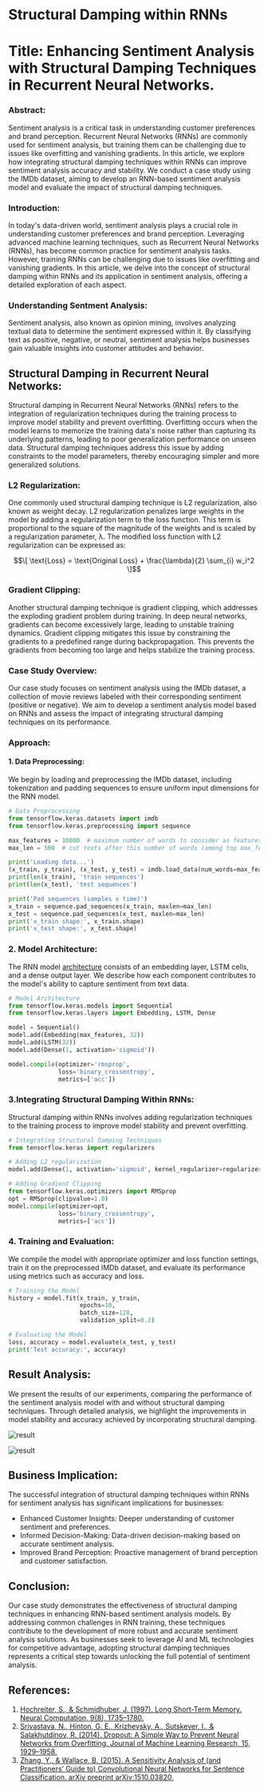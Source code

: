 # Structural Damping within RNNs

# Title: Enhancing Sentiment Analysis with Structural Damping Techniques in Recurrent Neural Networks.

### Abstract: 
Sentiment analysis is a critical task in understanding customer preferences and brand perception. Recurrent Neural Networks (RNNs) are commonly used for sentiment analysis, but training them can be challenging due to issues like overfitting and vanishing gradients. In this article, we explore how integrating structural damping techniques within RNNs can improve sentiment analysis accuracy and stability. We conduct a case study using the IMDb dataset, aiming to develop an RNN-based sentiment analysis model and evaluate the impact of structural damping techniques.

### Introduction:
In today's data-driven world, sentiment analysis plays a crucial role in understanding customer preferences and brand perception. Leveraging advanced machine learning techniques, such as Recurrent Neural Networks (RNNs), has become common practice for sentiment analysis tasks. However, training RNNs can be challenging due to issues like overfitting and vanishing gradients. In this article, we delve into the concept of structural damping within RNNs and its application in sentiment analysis, offering a detailed exploration of each aspect.

### Understanding Sentment Analysis:
Sentiment analysis, also known as opinion mining, involves analyzing textual data to determine the sentiment expressed within it. By classifying text as positive, negative, or neutral, sentiment analysis helps businesses gain valuable insights into customer attitudes and behavior.

## Structural Damping in Recurrent Neural Networks:
Structural damping in Recurrent Neural Networks (RNNs) refers to the integration of regularization techniques during the training process to improve model stability and prevent overfitting. Overfitting occurs when the model learns to memorize the training data's noise rather than capturing its underlying patterns, leading to poor generalization performance on unseen data. Structural damping techniques address this issue by adding constraints to the model parameters, thereby encouraging simpler and more generalized solutions.

### L2 Regularization:
One commonly used structural damping technique is L2 regularization, also known as weight decay. L2 regularization penalizes large weights in the model by adding a regularization term to the loss function. This term is proportional to the square of the magnitude of the weights and is scaled by a regularization parameter, λ. The modified loss function with L2 regularization can be expressed as:

$$\[ \text{Loss} = \text{Original Loss} + \frac{\lambda}{2} \sum_{i} w_i^2 \]$$

### Gradient Clipping:
Another structural damping technique is gradient clipping, which addresses the exploding gradient problem during training. In deep neural networks, gradients can become excessively large, leading to unstable training dynamics. Gradient clipping mitigates this issue by constraining the gradients to a predefined range during backpropagation. This prevents the gradients from becoming too large and helps stabilize the training process.

### Case Study Overview:
Our case study focuses on sentiment analysis using the IMDb dataset, a collection of movie reviews labeled with their corresponding sentiment (positive or negative). We aim to develop a sentiment analysis model based on RNNs and assess the impact of integrating structural damping techniques on its performance.

### Approach:
#### 1. Data Preprocessing:
We begin by loading and preprocessing the IMDb dataset, including tokenization and padding sequences to ensure uniform input dimensions for the RNN model.

```python
# Data Preprocessing
from tensorflow.keras.datasets import imdb
from tensorflow.keras.preprocessing import sequence

max_features = 10000  # maximum number of words to consider as features
max_len = 500  # cut texts after this number of words (among top max_features most common words)

print('Loading data...')
(x_train, y_train), (x_test, y_test) = imdb.load_data(num_words=max_features)
print(len(x_train), 'train sequences')
print(len(x_test), 'test sequences')

print('Pad sequences (samples x time)')
x_train = sequence.pad_sequences(x_train, maxlen=max_len)
x_test = sequence.pad_sequences(x_test, maxlen=max_len)
print('x_train shape:', x_train.shape)
print('x_test shape:', x_test.shape)
```


### 2. Model Architecture:
The RNN model [architecture](https://www.researchgate.net/figure/Recurrent-neural-networks-a-Schematic-of-the-RNN-architecture-used-showing-the-input_fig7_349426498) consists of an embedding layer, LSTM cells, and a dense output layer. We describe how each component contributes to the model's ability to capture sentiment from text data.

```python
# Model Architecture
from tensorflow.keras.models import Sequential
from tensorflow.keras.layers import Embedding, LSTM, Dense

model = Sequential()
model.add(Embedding(max_features, 32))
model.add(LSTM(32))
model.add(Dense(1, activation='sigmoid'))

model.compile(optimizer='rmsprop',
              loss='binary_crossentropy',
              metrics=['acc'])
```
### 3.Integrating Structural Damping Within RNNs:
Structural damping within RNNs involves adding regularization techniques to the training process to improve model stability and prevent overfitting.

```python
# Integrating Structural Damping Techniques
from tensorflow.keras import regularizers

# Adding L2 regularization
model.add(Dense(1, activation='sigmoid', kernel_regularizer=regularizers.l2(0.01)))

# Adding Gradient Clipping
from tensorflow.keras.optimizers import RMSprop
opt = RMSprop(clipvalue=1.0)
model.compile(optimizer=opt,
              loss='binary_crossentropy',
              metrics=['acc'])
```
### 4. Training and Evaluation:
We compile the model with appropriate optimizer and loss function settings, train it on the preprocessed IMDb dataset, and evaluate its performance using metrics such as accuracy and loss.

```python
# Training the Model
history = model.fit(x_train, y_train,
                    epochs=10,
                    batch_size=128,
                    validation_split=0.2)

# Evaluating the Model
loss, accuracy = model.evaluate(x_test, y_test)
print('Test accuracy:', accuracy)
```
## Result Analysis:
We present the results of our experiments, comparing the performance of the sentiment analysis model with and without structural damping techniques. Through detailed analysis, we highlight the improvements in model stability and accuracy achieved by incorporating structural damping.

![result](swdr.png)

![result](swdr2.png)

## Business Implication:
The successful integration of structural damping techniques within RNNs for sentiment analysis has significant implications for businesses:

- Enhanced Customer Insights: Deeper understanding of customer sentiment and preferences.
- Informed Decision-Making: Data-driven decision-making based on accurate sentiment analysis.
- Improved Brand Perception: Proactive management of brand perception and customer satisfaction.

## Conclusion:
Our case study demonstrates the effectiveness of structural damping techniques in enhancing RNN-based sentiment analysis models. By addressing common challenges in RNN training, these techniques contribute to the development of more robust and accurate sentiment analysis solutions. As businesses seek to leverage AI and ML technologies for competitive advantage, adopting structural damping techniques represents a critical step towards unlocking the full potential of sentiment analysis.

## References:

1. [Hochreiter, S., & Schmidhuber, J. (1997). Long Short-Term Memory. Neural Computation, 9(8), 1735–1780.](https://www.mitpressjournals.org/doi/abs/10.1162/neco.1997.9.8.1735)
2. [Srivastava, N., Hinton, G. E., Krizhevsky, A., Sutskever, I., & Salakhutdinov, R. (2014). Dropout: A Simple Way to Prevent Neural Networks from Overfitting. Journal of Machine Learning Research, 15, 1929–1958.](https://jmlr.org/papers/volume15/srivastava14a/srivastava14a.pdf)
3. [Zhang, Y., & Wallace, B. (2015). A Sensitivity Analysis of (and Practitioners’ Guide to) Convolutional Neural Networks for Sentence Classification. arXiv preprint arXiv:1510.03820.](https://arxiv.org/abs/1510.03820)
